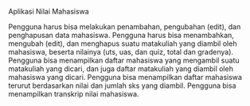 Aplikasi Nilai Mahasiswa

Pengguna harus bisa melakukan penambahan, pengubahan (edit), dan penghapusan data mahasiswa. 
Pengguna harus bisa menambahkan, mengubah (edit), dan menghapus suatu matakuliah yang diambil oleh mahasiswa, beserta nilainya (uts, uas, dan quiz, total dan gradenya). 
Pengguna bisa menampilkan daftar mahasiswa yang mengambil suatu matakuliah yang dicari, dan juga daftar matakuliah yang diambil oleh mahasiswa yang dicari.
Pengguna bisa menampilkan daftar mahasiswa terurut berdasarkan nilai dan jumlah sks yang diambil.
Pengguna bisa menampilkan transkrip nilai mahasiswa.
